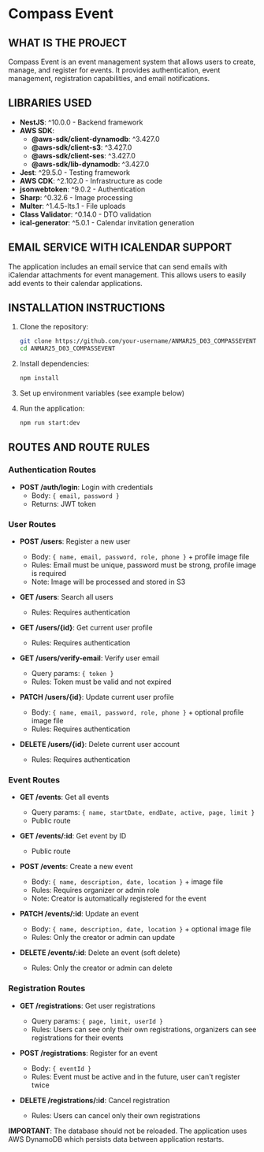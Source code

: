 # Compass Event

## WHAT IS THE PROJECT
Compass Event is an event management system that allows users to create, manage, and register for events. It provides authentication, event management, registration capabilities, and email notifications.

## LIBRARIES USED
- **NestJS**: ^10.0.0 - Backend framework
- **AWS SDK**: 
  - **@aws-sdk/client-dynamodb**: ^3.427.0
  - **@aws-sdk/client-s3**: ^3.427.0
  - **@aws-sdk/client-ses**: ^3.427.0
  - **@aws-sdk/lib-dynamodb**: ^3.427.0
- **Jest**: ^29.5.0 - Testing framework
- **AWS CDK**: ^2.102.0 - Infrastructure as code
- **jsonwebtoken**: ^9.0.2 - Authentication
- **Sharp**: ^0.32.6 - Image processing
- **Multer**: ^1.4.5-lts.1 - File uploads
- **Class Validator**: ^0.14.0 - DTO validation
- **ical-generator**: ^5.0.1 - Calendar invitation generation

## EMAIL SERVICE WITH ICALENDAR SUPPORT

The application includes an email service that can send emails with iCalendar attachments for event management. This allows users to easily add events to their calendar applications.


## INSTALLATION INSTRUCTIONS
1. Clone the repository:
   ```bash
   git clone https://github.com/your-username/ANMAR25_D03_COMPASSEVENT.git
   cd ANMAR25_D03_COMPASSEVENT
   ```

2. Install dependencies:
   ```bash
   npm install
   ```

3. Set up environment variables (see example below)

4. Run the application:
   ```bash
   npm run start:dev
   ```

## ROUTES AND ROUTE RULES

### Authentication Routes

- **POST /auth/login**: Login with credentials
  - Body: `{ email, password }`
  - Returns: JWT token

### User Routes
- **POST /users**: Register a new user
  - Body: `{ name, email, password, role, phone }` + profile image file
  - Rules: Email must be unique, password must be strong, profile image is required
  - Note: Image will be processed and stored in S3

- **GET /users**: Search all users
  - Rules: Requires authentication

- **GET /users/{id}**: Get current user profile
  - Rules: Requires authentication

- **GET /users/verify-email**: Verify user email
  - Query params: `{ token }`
  - Rules: Token must be valid and not expired

- **PATCH /users/{id}**: Update current user profile
  - Body: `{ name, email, password, role, phone }` + optional profile image file
  - Rules: Requires authentication

- **DELETE /users/{id}**: Delete current user account
  - Rules: Requires authentication


### Event Routes
- **GET /events**: Get all events
  - Query params: `{ name, startDate, endDate, active, page, limit }`
  - Public route

- **GET /events/:id**: Get event by ID
  - Public route

- **POST /events**: Create a new event
  - Body: `{ name, description, date, location }` + image file
  - Rules: Requires organizer or admin role
  - Note: Creator is automatically registered for the event

- **PATCH /events/:id**: Update an event
  - Body: `{ name, description, date, location }` + optional image file
  - Rules: Only the creator or admin can update

- **DELETE /events/:id**: Delete an event (soft delete)
  - Rules: Only the creator or admin can delete

### Registration Routes
- **GET /registrations**: Get user registrations
  - Query params: `{ page, limit, userId }`
  - Rules: Users can see only their own registrations, organizers can see registrations for their events


- **POST /registrations**: Register for an event
  - Body: `{ eventId }`
  - Rules: Event must be active and in the future, user can't register twice

- **DELETE /registrations/:id**: Cancel registration
  - Rules: Users can cancel only their own registrations

**IMPORTANT**: The database should not be reloaded. The application uses AWS DynamoDB which persists data between application restarts.